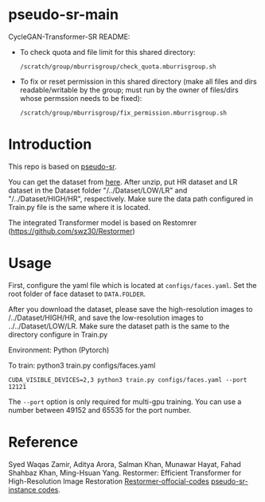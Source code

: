 # pseudo-sr-main
CycleGAN-Transformer-SR
README:

  - To check quota and file limit for this shared directory:

        /scratch/group/mburrisgroup/check_quota.mburrisgroup.sh


  - To fix or reset permission in this shared directory
      (make all files and dirs readable/writable by the group;
       must run by the owner of files/dirs whose permssion needs to be fixed):

        /scratch/group/mburrisgroup/fix_permission.mburrisgroup.sh

# Introduction

This repo is based on [pseudo-sr](https://github.com/yoon28/pseudo-sr.git).

You can get the dataset from [here](https://github.com/jingyang2017/Face-and-Image-super-resolution). After unzip, put HR dataset and LR dataset in the Dataset folder "/../Dataset/LOW/LR" and "/../Dataset/HIGH/HR", respectively. Make sure the data path configured in Train.py file is the same where it is located.

The integrated Transformer model is based on Restomrer (https://github.com/swz30/Restormer)


# Usage

First, configure the yaml file which is located at `configs/faces.yaml`. Set the root folder of face dataset to `DATA.FOLDER`.

After you download the dataset, please save the high-resolution images to /../Dataset/HIGH/HR, and save the low-resolution images to ../../Dataset/LOW/LR. Make sure the dataset path is the same to the directory configure in Train.py

Environment: Python (Pytorch)

To train:
python3 train.py configs/faces.yaml

```
CUDA_VISIBLE_DEVICES=2,3 python3 train.py configs/faces.yaml --port 12121
```

The `--port` option is only required for multi-gpu training.
You can use a number between 49152 and 65535 for the port number. 

# Reference

Syed Waqas Zamir, Aditya Arora, Salman Khan, Munawar Hayat, Fahad Shahbaz Khan, Ming-Hsuan Yang. Restormer: Efficient Transformer for High-Resolution Image Restoration
[Restormer-offocial-codes](https://github.com/swz30/Restormer.git)
[pseudo-sr-instance codes](https://github.com/1999kevin/pseudo-sr.git).

